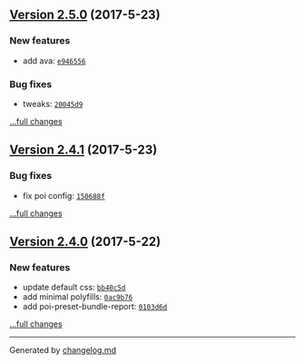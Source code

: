 ## [Version 2.5.0](https://github.com/egoist/template-vue/releases/tag/v2.5.0) (2017-5-23)

### New features

- add ava: [`e946556`](https://github.com/egoist/template-vue/commit/e946556)

### Bug fixes

- tweaks: [`20045d9`](https://github.com/egoist/template-vue/commit/20045d9)

[...full changes](https://github.com/egoist/template-vue/compare/v2.4.1...v2.5.0)

## [Version 2.4.1](https://github.com/egoist/template-vue/releases/tag/v2.4.1) (2017-5-23)

### Bug fixes

- fix poi config: [`150688f`](https://github.com/egoist/template-vue/commit/150688f)

[...full changes](https://github.com/egoist/template-vue/compare/v2.4.0...v2.4.1)

## [Version 2.4.0](https://github.com/egoist/template-vue/releases/tag/v2.4.0) (2017-5-22)

### New features

- update default css: [`bb40c5d`](https://github.com/egoist/template-vue/commit/bb40c5d)
- add minimal polyfills: [`0ac9b76`](https://github.com/egoist/template-vue/commit/0ac9b76)
- add poi-preset-bundle-report: [`0103d6d`](https://github.com/egoist/template-vue/commit/0103d6d)

[...full changes](https://github.com/egoist/template-vue/compare/v2.3.4...v2.4.0)


---

Generated by [changelog.md](https://github.com/egoist/changelog.md)
